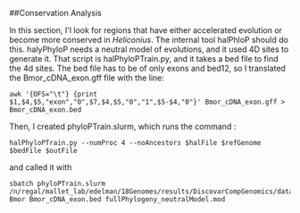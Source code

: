 ##Conservation Analysis

In this section, I'l look for regions that have either accelerated evolution or become more conserved in *Heliconius*. The internal tool halPhloP should do this. halyPhyloP needs a neutral model of evolutions, and it used 4D sites to generate it. That script is halPhyloPTrain.py, and it takes a bed file to find the 4d sites. The bed file has to be of only exons and bed12, so I translated the Bmor_cDNA_exon.gff file with the line:
```shell
awk '{OFS="\t"} {print $1,$4,$5,"exon","0",$7,$4,$5,"0","1",$5-$4,"0"}' Bmor_cDNA_exon.gff > Bmor_cDNA_exon.bed
```
Then, I created phyloPTrain.slurm, which runs the command :
```
halPhyloPTrain.py --numProc 4 --noAncestors $halFile $refGenome $bedFile $outFile
```
and called it with
```
sbatch phyloPTrain.slurm /n/regal/mallet_lab/edelman/18Genomes/results/DiscovarCompGenomics/data/finalAssemblies_highQual_1kbFilter_161101.hal Bmor Bmor_cDNA_exon.bed fullPhylogeny_neutralModel.mod
```
